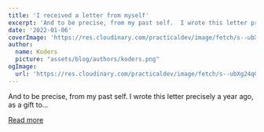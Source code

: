 ```yaml
---
title: 'I received a letter from myself'
excerpt: 'And to be precise, from my past self.  I wrote this letter precisely a year ago, as a gift to...'
date: '2022-01-06'
coverImage: 'https://res.cloudinary.com/practicaldev/image/fetch/s--ubXg24qG--/c_imagga_scale,f_auto,fl_progressive,h_420,q_auto,w_1000/https://dev-to-uploads.s3.amazonaws.com/uploads/articles/l70fqjwvyxmee16tpr77.jpg'
author:
  name: Koders
  picture: "assets/blog/authors/koders.png"
ogImage:
  url: 'https://res.cloudinary.com/practicaldev/image/fetch/s--ubXg24qG--/c_imagga_scale,f_auto,fl_progressive,h_420,q_auto,w_1000/https://dev-to-uploads.s3.amazonaws.com/uploads/articles/l70fqjwvyxmee16tpr77.jpg'
---
```


And to be precise, from my past self.  I wrote this letter precisely a year ago, as a gift to...

[Read more](https://dev.to/dailydevtips1/i-received-a-letter-from-myself-p4n)
